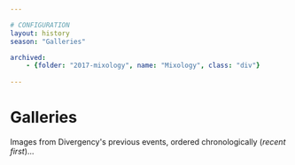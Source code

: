 ```yaml
---

# CONFIGURATION
layout: history
season: "Galleries"

archived:
    - {folder: "2017-mixology", name: "Mixology", class: "div"}
    
---
```


# Galleries     
Images from Divergency's previous events, ordered chronologically (*recent first*)…
